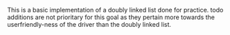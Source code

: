 This is a basic implementation of a doubly linked list done for practice.
todo additions are not prioritary for this goal as they pertain more towards the userfriendly-ness of the driver than the doubly linked list.
